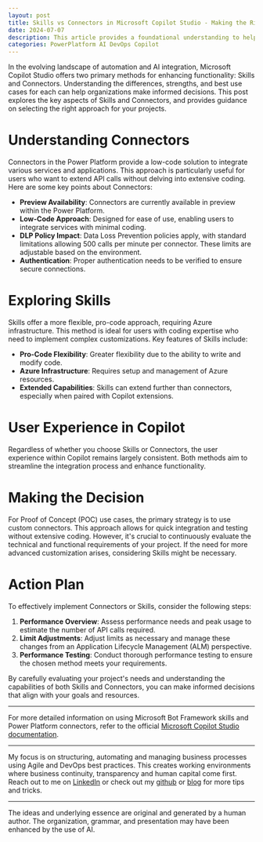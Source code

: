 ```yaml
---
layout: post
title: Skills vs Connectors in Microsoft Copilot Studio - Making the Right Choice
date: 2024-07-07
description: This article provides a foundational understanding to help you navigate the choice between Skills and Connectors in Microsoft Copilot Studio. 
categories: PowerPlatform AI DevOps Copilot
---
```


In the evolving landscape of automation and AI integration, Microsoft Copilot Studio offers two primary methods for enhancing functionality: Skills and Connectors. Understanding the differences, strengths, and best use cases for each can help organizations make informed decisions. This post explores the key aspects of Skills and Connectors, and provides guidance on selecting the right approach for your projects.

# Understanding Connectors

Connectors in the Power Platform provide a low-code solution to integrate various services and applications. This approach is particularly useful for users who want to extend API calls without delving into extensive coding. Here are some key points about Connectors:

- **Preview Availability**: Connectors are currently available in preview within the Power Platform.
- **Low-Code Approach**: Designed for ease of use, enabling users to integrate services with minimal coding.
- **DLP Policy Impact**: Data Loss Prevention policies apply, with standard limitations allowing 500 calls per minute per connector. These limits are adjustable based on the environment.
- **Authentication**: Proper authentication needs to be verified to ensure secure connections.

# Exploring Skills

Skills offer a more flexible, pro-code approach, requiring Azure infrastructure. This method is ideal for users with coding expertise who need to implement complex customizations. Key features of Skills include:

- **Pro-Code Flexibility**: Greater flexibility due to the ability to write and modify code.
- **Azure Infrastructure**: Requires setup and management of Azure resources.
- **Extended Capabilities**: Skills can extend further than connectors, especially when paired with Copilot extensions.

# User Experience in Copilot

Regardless of whether you choose Skills or Connectors, the user experience within Copilot remains largely consistent. Both methods aim to streamline the integration process and enhance functionality.

# Making the Decision

For Proof of Concept (POC) use cases, the primary strategy is to use custom connectors. This approach allows for quick integration and testing without extensive coding. However, it's crucial to continuously evaluate the technical and functional requirements of your project. If the need for more advanced customization arises, considering Skills might be necessary.

# Action Plan

To effectively implement Connectors or Skills, consider the following steps:

1. **Performance Overview**: Assess performance needs and peak usage to estimate the number of API calls required.
2. **Limit Adjustments**: Adjust limits as necessary and manage these changes from an Application Lifecycle Management (ALM) perspective.
3. **Performance Testing**: Conduct thorough performance testing to ensure the chosen method meets your requirements.

By carefully evaluating your project's needs and understanding the capabilities of both Skills and Connectors, you can make informed decisions that align with your goals and resources.

---

For more detailed information on using Microsoft Bot Framework skills and Power Platform connectors, refer to the official [Microsoft Copilot Studio documentation](https://learn.microsoft.com/).

---

My focus is on structuring, automating and managing business processes using Agile and DevOps best practices. This creates working environments where business continuity, transparency and human capital come first. Reach out to me on [LinkedIn](https://www.linkedin.com/in/dennisvanaelst) or check out my [github](https://github.com/dva81) or [blog](https://www.dennisvanaelst.net/) for more tips and tricks.

----
The ideas and underlying essence are original and generated by a human author. The organization, grammar, and presentation may have been enhanced by the use of AI.
